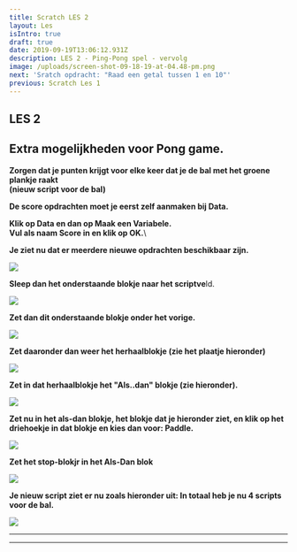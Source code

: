 ```yaml
---
title: Scratch LES 2
layout: Les
isIntro: true
draft: true
date: 2019-09-19T13:06:12.931Z
description: LES 2 - Ping-Pong spel - vervolg
image: /uploads/screen-shot-09-18-19-at-04.48-pm.png
next: 'Sratch opdracht: "Raad een getal tussen 1 en 10"'
previous: Scratch Les 1
---
```

## **LES 2**

## **Extra mogelijkheden voor Pong game.**

**Zorgen dat je punten krijgt voor elke keer dat je de bal met het groene plankje raakt** \
**(nieuw script voor de bal)**

**De score opdrachten moet je eerst zelf aanmaken bij Data.**

**Klik op Data en dan op Maak een Variabele.** \
**Vul als naam Score in en klik op OK.**\
**Je ziet nu dat er meerdere nieuwe opdrachten beschikbaar zijn.**

![](/uploads/variabele.png)

**Sleep dan het onderstaande blokje naar het scriptve**ld.

![](/uploads/blokje.png)

**Zet dan dit onderstaande blokje onder het vorige.**

![](/uploads/blokje-2.png)

**Zet daaronder dan weer het herhaalblokje (zie het plaatje hieronder)**

![](/uploads/blokje-3.png)

**Zet in dat herhaalblokje het "Als..dan" blokje (zie hieronder).**

![](/uploads/blokje-4.png)

**Zet nu in het als-dan blokje, het blokje dat je hieronder ziet, en klik op het driehoekje in dat blokje en kies dan voor: Paddle.**

![](/uploads/blokje-5.png)

**Zet het stop-blokjr in het Als-Dan blok**

![](/uploads/blokje-6.png)

**Je nieuw script ziet er nu zoals hieronder uit: In totaal heb je nu 4 scripts voor de bal.**

![](/uploads/scorescript-2.png)



****

****
